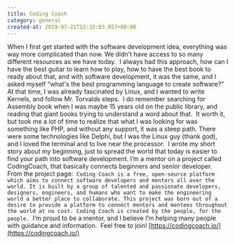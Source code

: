 ```yaml
---
title: Coding Coach
category: general
created-at: 2019-07-21T12:32:03.857+00:00
---
```


When I first get started with the software development idea, everything was way more complicated than now. We didn’t have access to so many different resources as we have today.&nbsp;&nbsp;I always had this approach, how can I have the best guitar to learn how to play, how to have the best book to ready about that, and with software development, it was the same, and I asked myself “what's the best programming language to create software?” At that time, I was already fascinated by Linux, and I wanted to write Kernels, and follow Mr. Torvalds steps.&nbsp;&nbsp;I do remember searching for Assembly book when I was maybe 15 years old on the public library, and reading that giant books trying to understand a word about that.&nbsp;&nbsp;It worth it, but took me a lot of time to realize that what I was looking for was something like PHP, and without any support, it was a steep path. There were some technologies like Delphi, but I was the Linux guy (thank god), and I loved the terminal and to live near the processor.&nbsp;&nbsp;I wrote my short story about my beginning, just to spread the world that today is easier to find your path into software development. I’m a mentor on a project called CodingCoach, that basically connects beginners and senior developer. From the project page:&nbsp;&nbsp;`Coding Coach is a free, open-source platform which aims to connect software developers and mentors all over the world. It is built by a group of talented and passionate developers, designers, engineers, and humans who want to make the engineering world a better place to collaborate. This project was born out of a desire to provide a platform to connect mentors and mentees throughout the world at no cost. Coding Coach is created by the people, for the people.`&nbsp;&nbsp;I’m proud to be a mentor, and I believe I’m helping many people with guidance and information.&nbsp;&nbsp;Feel free to join! [https://codingcoach.io/](https://codingcoach.io/)